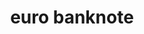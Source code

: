 ---
layout: objects
title: euro banknote
emoji: euro_banknote
permalink: 💶.html
image: assets/img/3moji/euro_banknote.png
---
